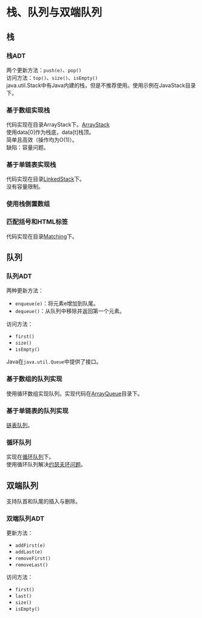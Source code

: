 # 栈、队列与双端队列

## 栈

### 栈ADT

两个更新方法：`push(e)`、`pop()`  
访问方法：`top()`、`size()`、`isEmpty()`  
java.util.Stack中有Java内建的栈，但是不推荐使用。使用示例在JavaStack目录下。

### 基于数组实现栈

代码实现在目录ArrayStack下。[ArrayStack](ArrayStack)  
使用data[0]作为栈底，data[t]栈顶。  
简单且高效（操作均为O(1)）。  
缺陷：容量问题。

### 基于单链表实现栈

代码实现在目录[LinkedStack](LinkedStack)下。  
没有容量限制。  

### 使用栈倒置数组

### 匹配括号和HTML标签

代码实现在目录[Matching](Matching)下。  

## 队列

### 队列ADT

两种更新方法：

* `enqueue(e)`：将元素e增加到队尾。
* `dequeue()`：从队列中移除并返回第一个元素。

访问方法：

* `first()`
* `size()`
* `isEmpty()`

Java在`java.util.Queue`中提供了接口。

### 基于数组的队列实现

使用循环数组实现队列。实现代码在[ArrayQueue](ArrayQueue)目录下。

### 基于单链表的队列实现

[链表队列](LinkedQueue)。

### 循环队列

实现在[循环队列](LinkedCircularQueue)下。  
使用循环队列解决[约瑟夫环问题](LinkedCircularQueue/Josephus.java)。

## 双端队列

支持队首和队尾的插入与删除。

### 双端队列ADT

更新方法：

* `addFirst(e)`
* `addLast(e)`
* `removeFirst()`
* `removeLast()`

访问方法：

* `first()`
* `last()`
* `size()`
* `isEmpty()`

